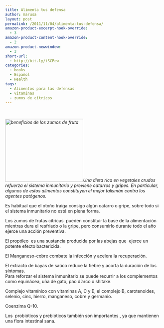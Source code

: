 ```yaml
---
title: Alimenta tus defensa
author: marusa
layout: post
permalink: /2011/11/04/alimenta-tus-defensa/
amazon-product-excerpt-hook-override:
  - 3
amazon-product-content-hook-override:
  - 2
amazon-product-newwindow:
  - 3
short-url:
  - http://bit.ly/tSCPcw
categories:
  - books
  - Español
  - Health
tags:
  - Alimentos para las defensas
  - vitaminas
  - zumos de cítricos
---
```

&nbsp;

*[<img class="alignleft size-full wp-image-1005" src="http://blogs.bikecrawler.com/wp-content/uploads/2011/11/alimenta-tus-defensas.jpg" alt="beneficios de los zumos de fruta" width="250" height="202" />][1]Una dieta rica en vegetales crudos refuerza el sistema inmunitario y previene catarros y gripes. En particular, algunos de estos alimentos constituyen el mejor talismán contra los agentes patógenos.*

Es habitual que el otoño traiga consigo algún catarro o gripe, sobre todo si el sistema inmunitario no está en plena forma.

Los zumos de frutas cítricas  pueden constituir la base de la alimentación mientras dura el resfriado o la gripe, pero consumirlo durante todo el año ejerce una acción preventiva.

El propóleo  es una sustancia producida por las abejas que  ejerce un potente efecto bactericida.

El Manganeso-cobre combate la infección y acelera la recuperación.

El extracto de bayas de saúco reduce la fiebre y acorta la duración de los síntomas.  
Para reforzar el sistema inmunitario se puede recurrir a los complementos como equinácea, uña de gato, pao d’arco o shitake.

Complejo vitamínico con vitaminas A, C y E, el complejo B, carotenoides, selenio, cinc, hierro, manganeso, cobre y germanio.

Coenzima Q-10.

Los  probióticos y prebióticos también son importantes , ya que mantienen una flora intestinal sana.

 [1]: http://blogs.bikecrawler.com/wp-content/uploads/2011/11/alimenta-tus-defensas.jpg